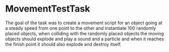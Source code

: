 # MovementTestTask
The goal of the task was to create a movement script for an object going at a steady speed
from one point to the other and instantiate 100 randomly placed objects, when colliding with the randomly 
placed objects the moving objects should explode and play a sound and a particle and when it reaches the 
finish point it should also explode and destroy itself.
